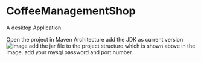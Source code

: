 # CoffeeManagementShop
A desktop Application


Open the project in Maven Architecture 
add the JDK as current version
![image](https://github.com/AgeOfUltra/CoffeeManagementShop/assets/98634633/77b1d42d-fead-4064-8c18-a32d556cb76d)
add the jar file to the project structure which is shown above in the image.
add your mysql password and port number.
